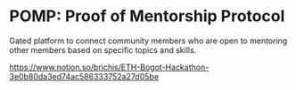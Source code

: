 
# POMP: Proof of Mentorship Protocol

Gated platform to connect community members who are open to mentoring other members based on specific topics and skills. 

https://www.notion.so/brichis/ETH-Bogot-Hackathon-3e0b80da3ed74ac586333752a27d05be

